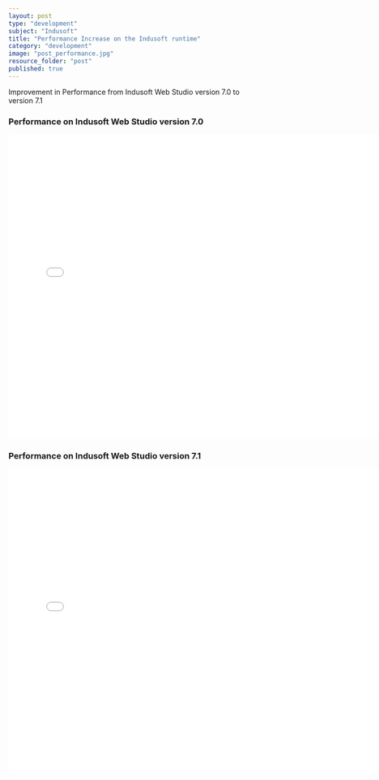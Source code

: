 ```yaml
---
layout: post
type: "development"
subject: "Indusoft"
title: "Performance Increase on the Indusoft runtime"
category: "development"
image: "post_performance.jpg"
resource_folder: "post"
published: true
---
```


Improvement in Performance from Indusoft Web Studio version 7.0 to version 7.1

### Performance on Indusoft Web Studio version 7.0

<iframe width="750" height="600" src="//www.youtube.com/embed/kCHAUfASi1c" frameborder="0" allowfullscreen></iframe>

### Performance on Indusoft Web Studio version 7.1

<iframe width="750" height="600" src="//www.youtube.com/embed/A_dIrCJmTes" frameborder="0" allowfullscreen></iframe>

                    